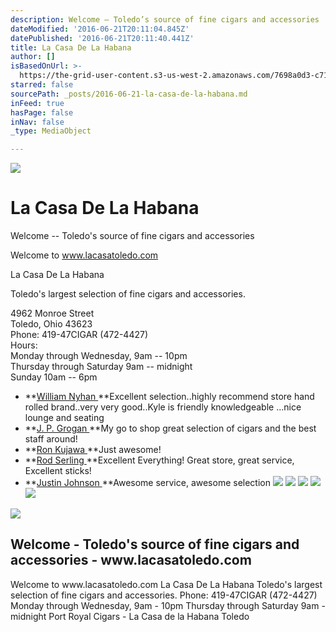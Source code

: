 ```yaml
---
description: Welcome – Toledo’s source of fine cigars and accessories
dateModified: '2016-06-21T20:11:04.845Z'
datePublished: '2016-06-21T20:11:40.441Z'
title: La Casa De La Habana
author: []
isBasedOnUrl: >-
  https://the-grid-user-content.s3-us-west-2.amazonaws.com/7698a0d3-c718-476e-90ce-8a162f8d4f25.jpg
starred: false
sourcePath: _posts/2016-06-21-la-casa-de-la-habana.md
inFeed: true
hasPage: false
inNav: false
_type: MediaObject

---
```

![](https://the-grid-user-content.s3-us-west-2.amazonaws.com/7698a0d3-c718-476e-90ce-8a162f8d4f25.jpg)

# La Casa De La Habana

Welcome -- Toledo's source of fine cigars and accessories

Welcome to www.lacasatoledo.com   
  
La Casa De La Habana   
  
Toledo's largest selection of fine cigars and accessories.   
  
4962 Monroe Street   
Toledo, Ohio 43623   
Phone: 419-47CIGAR (472-4427)   
Hours:   
Monday through Wednesday, 9am -- 10pm   
Thursday through Saturday 9am -- midnight   
Sunday 10am -- 6pm

* **[William Nyhan ][0]**Excellent selection..highly recommend store hand rolled brand..very very good..Kyle is friendly knowledgeable ...nice lounge and seating
* **[J. P. Grogan ][1]**My go to shop great selection of cigars and the best staff around!
* **[Ron Kujawa ][2]**Just awesome!
* **[Rod Serling ][3]**Excellent Everything! Great store, great service, Excellent sticks!
* **[Justin Johnson ][4]**Awesome service, awesome selection
![](https://the-grid-user-content.s3-us-west-2.amazonaws.com/be1e087c-8f30-47dd-bd5b-3d570787079b.jpg)
![](https://the-grid-user-content.s3-us-west-2.amazonaws.com/2ccd4e2d-4506-453d-916a-51ff32677301.jpg)
![](https://the-grid-user-content.s3-us-west-2.amazonaws.com/05ea415a-663a-49ed-8088-670e011005de.jpg)
![](https://the-grid-user-content.s3-us-west-2.amazonaws.com/b0f299b9-9228-4dc7-801e-79492cac607e.jpg)
![](https://the-grid-user-content.s3-us-west-2.amazonaws.com/613b38d8-06d6-4f49-93eb-70160880d67b.jpg)

<article style=""><img src="https://imgflo.herokuapp.com/graph/vahj1ThiexotieMo/708d4e18fb2ccd4ca3f6460719881046/noop.jpg?input=http%3A%2F%2Fwww.lacasatoledo.com%2Fwp-content%2Fuploads%2F2012%2F05%2FP10191453-300x259.jpg" /><h1>Welcome - Toledo's source of fine cigars and accessories - www.lacasatoledo.com</h1><p>Welcome to www.lacasatoledo.com La Casa De La Habana Toledo's largest selection of fine cigars and accessories. Phone: 419-47CIGAR (472-4427) Monday through Wednesday, 9am - 10pm Thursday through Saturday 9am - midnight Port Royal Cigars - La Casa de la Habana Toledo</p></article>



[0]: https://www.google.com/maps/contrib/102780746680227785975/reviews
[1]: https://www.google.com/maps/contrib/100413928938331831104/reviews
[2]: https://www.google.com/maps/contrib/117855301776001478315/reviews
[3]: https://www.google.com/maps/contrib/115074050272995742071/reviews
[4]: https://www.google.com/maps/contrib/117369256478071127895/reviews
